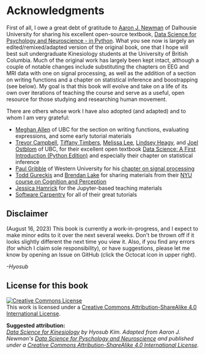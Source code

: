 # Acknowledgments

First of all, I owe a great debt of gratitude to [Aaron J. Newman](https://aaronjnewman.com/) of Dalhousie University for sharing his excellent open-source textbook, [Data Science for Psychology and Neuroscience - in Python](https://neuraldatascience.io/intro.html). What you see now is largely an edited/remixed/adapted version of the original book, one that I hope will best suit undergraduate Kinesiology students at the University of British Columbia. Much of the original work has largely been kept intact, although a couple of notable changes include substituting the chapters on EEG and MRI data with one on signal processing, as well as the addition of a section on writing functions and a chapter on statistical inference and boostrapping (see below). My goal is that this book will evolve and take on a life of its own over iterations of teaching the course and serve as a useful, open resource for those studying and researching human movement.

There are others whose work I have also adopted (and adapted) and to whom I am very grateful:
- [Meghan Allen](https://www.cs.ubc.ca/people/meghan-allen) of UBC for the section on writing functions, evaluating expressions, and some early tutorial materials
- [Trevor Campbell](https://trevorcampbell.me/), [Tiffany Timbers](https://www.tiffanytimbers.com/), [Melissa Lee](https://www.stat.ubc.ca/users/melissa-lee), [Lindsey Heagy](https://lindseyjh.ca/), and [Joel Ostblom](https://joelostblom.com/) of UBC, for their excellent open textbook [Data Science: A First Introduction (Python Edition)](https://python.datasciencebook.ca/index.html) and especially their chapter on statistical inference
- [Paul Gribble](https://gribblelab.org/) of Western University for his [chapter on signal processing](https://gribblelab.org/teaching/scicomp2014/09_Signals_sampling_filtering.html)
- [Todd Gureckis](https://as.nyu.edu/faculty/todd-gureckis.html) and [Brendan Lake](https://cims.nyu.edu/~brenden/) for sharing materials from their [NYU course on Cognition and Perception](https://cims.nyu.edu/~brenden/courses/labincp/intro.html)
- [Jessica Hamrick](http://www.jesshamrick.com/) for the Jupyter-based teaching materials
- [Software Carpentry](https://software-carpentry.org/) for all of their great tutorials


## Disclaimer
(August 16, 2023) This book is currently a work-in-progress, and I expect to make minor edits to it over the next several weeks. Don't be thrown off if it looks slightly different the next time you view it. Also, if you find any errors (for which I claim sole responsibility), or have suggestions, please let me know by opening an Issue on GitHub (click the Octocat icon in upper right). 
   
*-Hyosub*


## License for this book

<a rel="license" href="http://creativecommons.org/licenses/by-sa/4.0/"><img alt="Creative Commons License" style="border-width:0" src="https://i.creativecommons.org/l/by-sa/4.0/88x31.png" /></a><br />This work is licensed under a <a rel="license" href="http://creativecommons.org/licenses/by-sa/4.0/">Creative Commons Attribution-ShareAlike 4.0 International License</a>. 

**Suggested attribution:**   
*[Data Science for Kinesiology](https://hyosubkim.github.io/datasci-for-kin/intro.html) by Hyosub Kim. Adapted from Aaron J. Newman's [Data Science for Pyschology and Neuroscience](https://neuraldatascience.io/intro.html) and published under a [Creative Commons Attribution-ShareAlike 4.0 International License](https://creativecommons.org/licenses/by-sa/4.0/).* 





